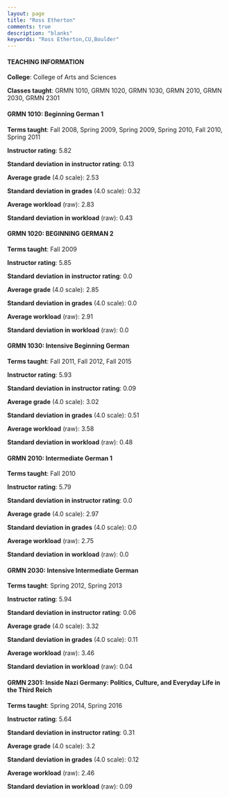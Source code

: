 ```yaml
---
layout: page
title: "Ross Etherton" 
comments: true
description: "blanks"
keywords: "Ross Etherton,CU,Boulder"
---
```

<head>
<script src="https://ajax.googleapis.com/ajax/libs/jquery/2.1.3/jquery.min.js"></script>
<script src="https://dl.dropboxusercontent.com/s/pc42nxpaw1ea4o9/highcharts.js?dl=0"></script>
<!-- <script src="../assets/js/highcharts.js"></script> -->
<style type="text/css">@font-face {
	font-family: "Bebas Neue";
	src: url(https://www.filehosting.org/file/details/544349/BebasNeue Regular.otf) format("opentype");
	}
	h1.Bebas { 
		font-family: "Bebas Neue", Verdana, Tahoma;
	}
</style>
</head>
	   
#### TEACHING INFORMATION

**College**: College of Arts and Sciences

**Classes taught**: GRMN 1010, GRMN 1020, GRMN 1030, GRMN 2010, GRMN 2030, GRMN 2301

#### GRMN 1010: Beginning German 1

**Terms taught**: Fall 2008, Spring 2009, Spring 2009, Spring 2010, Fall 2010, Spring 2011

**Instructor rating**: 5.82

**Standard deviation in instructor rating**: 0.13

**Average grade** (4.0 scale): 2.53

**Standard deviation in grades** (4.0 scale): 0.32

**Average workload** (raw): 2.83

**Standard deviation in workload** (raw): 0.43

#### GRMN 1020: BEGINNING GERMAN 2

**Terms taught**: Fall 2009

**Instructor rating**: 5.85

**Standard deviation in instructor rating**: 0.0

**Average grade** (4.0 scale): 2.85

**Standard deviation in grades** (4.0 scale): 0.0

**Average workload** (raw): 2.91

**Standard deviation in workload** (raw): 0.0

#### GRMN 1030: Intensive Beginning German

**Terms taught**: Fall 2011, Fall 2012, Fall 2015

**Instructor rating**: 5.93

**Standard deviation in instructor rating**: 0.09

**Average grade** (4.0 scale): 3.02

**Standard deviation in grades** (4.0 scale): 0.51

**Average workload** (raw): 3.58

**Standard deviation in workload** (raw): 0.48

#### GRMN 2010: Intermediate German 1

**Terms taught**: Fall 2010

**Instructor rating**: 5.79

**Standard deviation in instructor rating**: 0.0

**Average grade** (4.0 scale): 2.97

**Standard deviation in grades** (4.0 scale): 0.0

**Average workload** (raw): 2.75

**Standard deviation in workload** (raw): 0.0

#### GRMN 2030: Intensive Intermediate German

**Terms taught**: Spring 2012, Spring 2013

**Instructor rating**: 5.94

**Standard deviation in instructor rating**: 0.06

**Average grade** (4.0 scale): 3.32

**Standard deviation in grades** (4.0 scale): 0.11

**Average workload** (raw): 3.46

**Standard deviation in workload** (raw): 0.04

#### GRMN 2301: Inside Nazi Germany: Politics, Culture, and Everyday Life in the Third Reich

**Terms taught**: Spring 2014, Spring 2016

**Instructor rating**: 5.64

**Standard deviation in instructor rating**: 0.31

**Average grade** (4.0 scale): 3.2

**Standard deviation in grades** (4.0 scale): 0.12

**Average workload** (raw): 2.46

**Standard deviation in workload** (raw): 0.09

